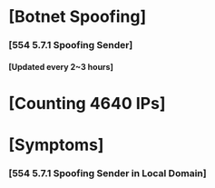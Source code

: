 # [Botnet Spoofing]
### [554 5.7.1 Spoofing Sender]
#### [Updated every 2~3 hours]

# [Counting 4640 IPs]

# [Symptoms] 
###   [554 5.7.1 Spoofing Sender in Local Domain]
